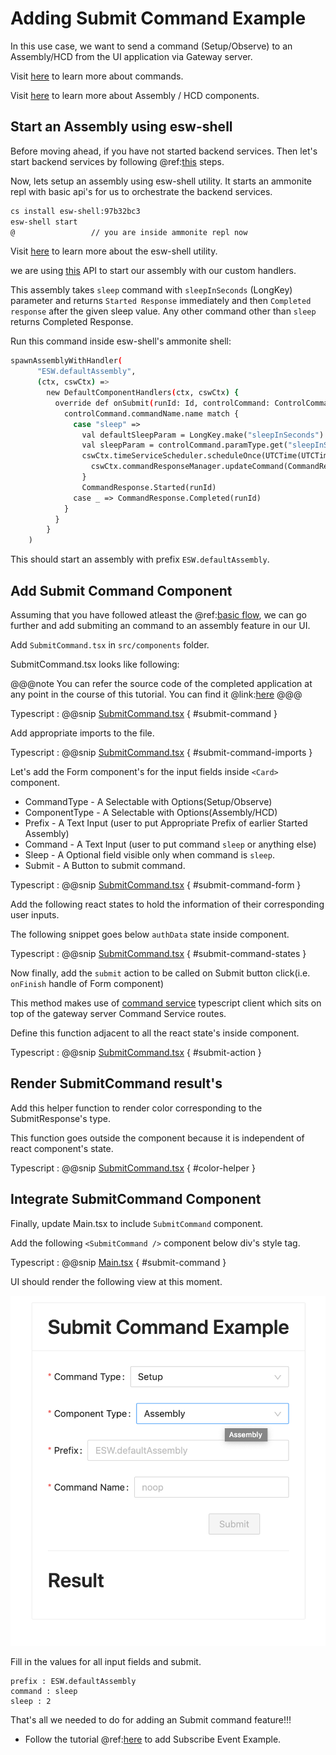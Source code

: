 # Adding Submit Command Example

In this use case, we want to send a command (Setup/Observe) to an Assembly/HCD from the UI application via Gateway server.

Visit [here](https://tmtsoftware.github.io/csw/$csw-version$/params/commands.html) to learn more about commands.

Visit [here](https://tmtsoftware.github.io/csw/$csw-version$/commons/create-component.html) to learn more about Assembly / HCD components.

## Start an Assembly using esw-shell

Before moving ahead, if you have not started backend services. Then let's start backend services by following @ref:[this](./base-flow.md#starting-backend-services) steps.

Now, lets setup an assembly using esw-shell utility. It starts an ammonite repl with basic api's for us to orchestrate the backend services.

```bash
cs install esw-shell:97b32bc3
esw-shell start 
@                 // you are inside ammonite repl now
```

Visit [here](https://tmtsoftware.github.io/esw/$esw-version$/eswshell/esw-shell.html) to learn more about the esw-shell utility.

we are using [this](https://tmtsoftware.github.io/esw/$esw-version$/eswshell/esw-shell.html#using-custom-component-handlers) API to start our assembly with our custom handlers.

This assembly takes `sleep` command with `sleepInSeconds` (LongKey) parameter and returns `Started Response` immediately and then `Completed response` after the given sleep value.
Any other command other than `sleep` returns Completed Response.

Run this command inside esw-shell's ammonite shell:

```bash
spawnAssemblyWithHandler(
      "ESW.defaultAssembly",
      (ctx, cswCtx) =>
        new DefaultComponentHandlers(ctx, cswCtx) {
          override def onSubmit(runId: Id, controlCommand: ControlCommand): CommandResponse.SubmitResponse = {
            controlCommand.commandName.name match {
              case "sleep" =>
                val defaultSleepParam = LongKey.make("sleepInSeconds").set(5)
                val sleepParam = controlCommand.paramType.get("sleepInSeconds", LongKey).getOrElse(defaultSleepParam)
                cswCtx.timeServiceScheduler.scheduleOnce(UTCTime(UTCTime.now().value.plusSeconds(sleepParam.value(0)))) {
                  cswCtx.commandResponseManager.updateCommand(CommandResponse.Completed(runId))
                }
                CommandResponse.Started(runId)
              case _ => CommandResponse.Completed(runId)
            }
          }
        }
    )
```

This should start an assembly with prefix `ESW.defaultAssembly`.

## Add Submit Command Component

Assuming that you have followed atleast the @ref:[basic flow](./base-flow.md), we can go further and add submiting an command to an assembly feature in our UI.

Add `SubmitCommand.tsx` in `src/components` folder.

SubmitCommand.tsx looks like following:

@@@note
You can refer the source code of the completed application at any point in the course of this tutorial.
You can find it @link:[here](https://github.com/tmtsoftware/esw-gateway-ui-example)
@@@

Typescript
: @@snip [SubmitCommand.tsx](../../../../src/components/SubmitCommand.tsx) { #submit-command }

Add appropriate imports to the file.

Typescript
: @@snip [SubmitCommand.tsx](../../../../src/components/SubmitCommand.tsx) { #submit-command-imports }

Let's add the Form component's for the input fields inside `<Card>` component.

* CommandType - A Selectable with Options(Setup/Observe)
* ComponentType - A Selectable with Options(Assembly/HCD)
* Prefix - A Text Input (user to put Appropriate Prefix of earlier Started Assembly)
* Command - A Text Input (user to put command `sleep` or anything else)
* Sleep - A Optional field visible only when command is `sleep`.
* Submit - A Button to submit command.

Typescript
: @@snip [SubmitCommand.tsx](../../../../src/components/SubmitCommand.tsx) { #submit-command-form }

Add the following react states to hold the information of their corresponding user inputs.

The following snippet goes below `authData` state inside component.

Typescript
: @@snip [SubmitCommand.tsx](../../../../src/components/SubmitCommand.tsx) { #submit-command-states }

Now finally, add the `submit` action to be called on Submit button click(i.e. `onFinish` handle of Form component)

This method makes use of [command service](https://tmtsoftware.github.io/esw-ts/services/command-service.html) typescript client which sits on top of the gateway server Command Service routes.

Define this function adjacent to all the react state's inside component.

Typescript
: @@snip [SubmitCommand.tsx](../../../../src/components/SubmitCommand.tsx) { #submit-action }

## Render SubmitCommand result's

Add this helper function to render color corresponding to the SubmitResponse's type.

This function goes outside the component because it is independent of react component's state.

Typescript
: @@snip [SubmitCommand.tsx](../../../../src/components/SubmitCommand.tsx) { #color-helper }

## Integrate SubmitCommand Component

Finally, update Main.tsx to include `SubmitCommand` component.

Add the following `<SubmitCommand />` component below div's style tag.

Typescript
: @@snip [Main.tsx](../../../../src/components/Main.tsx) { #submit-command }

UI should render the following view at this moment.

![submit-command.png](submit-command.png)

Fill in the values for all input fields and submit.

```text
prefix : ESW.defaultAssembly
command : sleep
sleep : 2
```

That's all we needed to do for adding an Submit command feature!!!

* Follow the tutorial @ref:[here](./subscribe-event.md) to add Subscribe Event Example.
